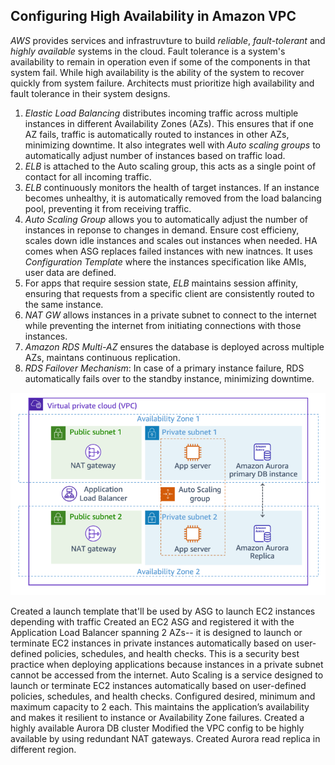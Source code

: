 ## Configuring High Availability in Amazon VPC
*AWS* provides services and infrastruvture to build *reliable*, *fault-tolerant* and *highly available* systems in the cloud.
Fault tolerance is a system's availability to remain in operation even if some of the components in that system fail.
While high availability is the ability of the system to recover quickly from system failure.
Architects must prioritize high availability and fault tolerance in their system designs.
1. *Elastic Load Balancing* distributes incoming traffic across multiple instances in different Availability Zones (AZs). This ensures that if one AZ fails, traffic is automatically routed to instances in other AZs, minimizing downtime. It also integrates well with *Auto scaling groups* to automatically adjust number of instances based on traffic load.
2. *ELB* is attached to the Auto scaling group, this acts as a single point of contact for all incoming traffic.
3. *ELB* continuously monitors the health of target instances. If an instance becomes unhealthy, it is automatically removed from the load balancing pool, preventing it from receiving traffic.
4. *Auto Scaling Group* allows you to automatically adjust the number of instances in reponse to changes in demand. Ensure cost efficieny, scales down idle instances and scales out instances when needed. 
HA comes when ASG replaces failed instances with new inatnces. It uses *Configuration Template* where the instances specification like AMIs, user data are defined.
5. For apps that require session state, *ELB* maintains session affinity, ensuring that requests from a specific client are consistently routed to the same instance.
6. *NAT GW* allows instances in a private subnet to connect to the internet while preventing the internet from initiating connections with those instances.
7. *Amazon RDS Multi-AZ* ensures the database is deployed across multiple AZs, maintans continuous replication.
8. *RDS Failover Mechanism*: In case of a primary instance failure, RDS automatically fails over to the standby instance, minimizing downtime.

![HAFT](https://github.com/Irene890/Images/blob/main/HA%20FT%20vpc.png)

Created a launch template that'll be used by ASG to launch EC2 instances depending with traffic
Created an EC2 ASG and registered it with the Application Load Balancer spanning 2 AZs-- it is designed to launch or terminate EC2 instances in private instances automatically based on user-defined policies, schedules, and health checks. This is a security best practice when deploying applications because instances in a private subnet cannot be accessed from the internet. Auto Scaling is a service designed to launch or terminate EC2 instances automatically based on user-defined policies, schedules, and health checks. Configured desired, minimum and maximum capacity to 2 each. This maintains the application’s availability and makes it resilient to instance or Availability Zone failures.
Created a highly available Aurora DB cluster
Modified the VPC config to be highly available by using redundant NAT gateways.
Created Aurora read replica in different region.

